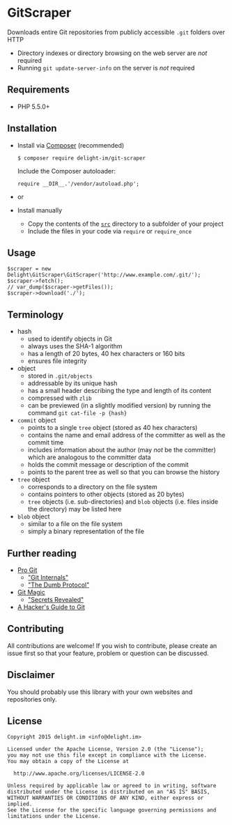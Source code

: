 # GitScraper

Downloads entire Git repositories from publicly accessible `.git` folders over HTTP

 * Directory indexes or directory browsing on the web server are *not* required
 * Running `git update-server-info` on the server is *not* required

## Requirements

 * PHP 5.5.0+

## Installation

 * Install via [Composer](https://getcomposer.org/) (recommended)

   `$ composer require delight-im/git-scraper`

   Include the Composer autoloader:

   `require __DIR__.'/vendor/autoload.php';`

 * or
 * Install manually
   * Copy the contents of the [`src`](src) directory to a subfolder of your project
   * Include the files in your code via `require` or `require_once`

## Usage

```
$scraper = new Delight\GitScraper\GitScraper('http://www.example.com/.git/');
$scraper->fetch();
// var_dump($scraper->getFiles());
$scraper->download('./');
```

## Terminology

 * hash
   * used to identify objects in Git
   * always uses the SHA-1 algorithm
   * has a length of 20 bytes, 40 hex characters or 160 bits
   * ensures file integrity
 * object
   * stored in `.git/objects`
   * addressable by its unique hash
   * has a small header describing the type and length of its content
   * compressed with `zlib`
   * can be previewed (in a slightly modified version) by running the command `git cat-file -p {hash}`
 * `commit` object
   * points to a single `tree` object (stored as 40 hex characters)
   * contains the name and email address of the committer as well as the commit time
   * includes information about the author (may *not* be the committer) which are analogous to the committer data
   * holds the commit message or description of the commit
   * points to the parent tree as well so that you can browse the history
 * `tree` object
   * corresponds to a directory on the file system
   * contains pointers to other objects (stored as 20 bytes)
   * `tree` objects (i.e. sub-directories) and `blob` objects (i.e. files inside the directory) may be listed here
 * `blob` object
   * similar to a file on the file system
   * simply a binary representation of the file

## Further reading

 * [Pro Git](https://git-scm.com/book/en/v2)
   * ["Git Internals"](https://git-scm.com/book/en/v2/Git-Internals-Plumbing-and-Porcelain)
   * ["The Dumb Protocol"](https://git-scm.com/book/en/v2/Git-Internals-Transfer-Protocols#The-Dumb-Protocol)
 * [Git Magic](http://www-cs-students.stanford.edu/~blynn/gitmagic/)
   * ["Secrets Revealed"](http://www-cs-students.stanford.edu/~blynn/gitmagic/ch08.html)
 * [A Hacker's Guide to Git](http://wildlyinaccurate.com/a-hackers-guide-to-git/)

## Contributing

All contributions are welcome! If you wish to contribute, please create an issue first so that your feature, problem or question can be discussed.

## Disclaimer

You should probably use this library with your own websites and repositories only.

## License

```
Copyright 2015 delight.im <info@delight.im>

Licensed under the Apache License, Version 2.0 (the "License");
you may not use this file except in compliance with the License.
You may obtain a copy of the License at

  http://www.apache.org/licenses/LICENSE-2.0

Unless required by applicable law or agreed to in writing, software
distributed under the License is distributed on an "AS IS" BASIS,
WITHOUT WARRANTIES OR CONDITIONS OF ANY KIND, either express or implied.
See the License for the specific language governing permissions and
limitations under the License.
```
